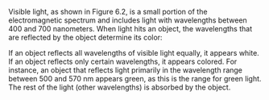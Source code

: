 Visible light, as shown in Figure 6.2, is a small portion of the electromagnetic spectrum and includes light with wavelengths between 400 and 700 nanometers. When light hits an object, the wavelengths that are reflected by the object determine its color:

If an object reflects all wavelengths of visible light equally, it appears white.
If an object reflects only certain wavelengths, it appears colored. For instance, an object that reflects light primarily in the wavelength range between 500 and 570 nm appears green, as this is the range for green light. The rest of the light (other wavelengths) is absorbed by the object.
